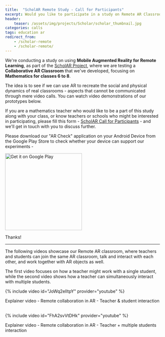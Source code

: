 ```yaml
---
title:  "ScholAR Remote Study - Call for Participants"
excerpt: Would you like to participate in a study on Remote AR Classrooms? Read this post to find out more, and get in touch!
header:
    teaser: /assets/img/projects/Scholar/scholar_thumbnail.jpg
categories: calls
tags: education ar
redirect_from:
    - /scholar-remote
    - /scholar-remote/
---
```


We're conducting a study on using **Mobile Augmented Reality for Remote Learning**, as part of the [ScholAR Project](/projects/scholar), where we are testing a **Collaborative AR Classroom** that we've developed, focusing on **Mathematics for classes 6 to 8**. 
 
The idea is to see if we can use AR to recreate the social and physical dynamics of real classrooms - aspects that cannot be communicated through mere video calls. You can watch video demonstrations of our prototypes below.  
        
If you are a mathematics teacher who would like to be a part of this study along with your class, or know teachers or schools who might be interested in participating, please fill this form - [ScholAR Call for Participants](https://forms.gle/h5u2yWw6EVGbp11G8) - and we'll get in touch with you to discuss further.

Please download our "AR Check" application on your Android Device from the Google Play Store to check whether your device can support our experiments - 


<a href='https://play.google.com/store/apps/details?id=com.imxdlab.archeck&pcampaignid=pcampaignidMKT-Other-global-all-co-prtnr-py-PartBadge-Mar2515-1' ><img alt='Get it on Google Play' src='{{ site.url }}{{ site.baseurl }}/assets/img/projects/Scholar/archeck-googleplay.png' style ="Width:250px"/></a>


Thanks!

---

The following videos showcase our Remote AR classroom, where teachers and students can join the same AR classroom, talk and interact with each other, and work together with AR objects as well.

The first video focuses on how a teacher might work with a single student, while the second video shows how a teacher can simultaneously interact with multiple students.

{% include video id="JoWq2eIltpY" provider="youtube" %}
<figcaption>Explainer video - Remote collaboration in AR - Teacher & student interaction</figcaption>
<br>

{% include video id="FhA2svVtDHk" provider="youtube" %}
<figcaption>Explainer video - Remote collaboration in AR - Teacher + multiple students interaction</figcaption>
<br>
